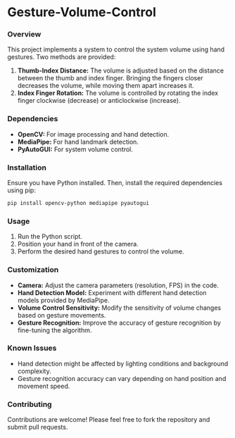 # Gesture-Volume-Control

### Overview
This project implements a system to control the system volume using hand gestures. Two methods are provided:

1. **Thumb-Index Distance:** The volume is adjusted based on the distance between the thumb and index finger. Bringing the fingers closer decreases the volume, while moving them apart increases it.
2. **Index Finger Rotation:** The volume is controlled by rotating the index finger clockwise (decrease) or anticlockwise (increase).

### Dependencies
* **OpenCV:** For image processing and hand detection.
* **MediaPipe:** For hand landmark detection.
* **PyAutoGUI:** For system volume control.

### Installation
Ensure you have Python installed. Then, install the required dependencies using pip:

```bash
pip install opencv-python mediapipe pyautogui
```

### Usage
1. Run the Python script.
2. Position your hand in front of the camera.
3. Perform the desired hand gestures to control the volume.

### Customization
* **Camera:** Adjust the camera parameters (resolution, FPS) in the code.
* **Hand Detection Model:** Experiment with different hand detection models provided by MediaPipe.
* **Volume Control Sensitivity:** Modify the sensitivity of volume changes based on gesture movements.
* **Gesture Recognition:** Improve the accuracy of gesture recognition by fine-tuning the algorithm.

### Known Issues
* Hand detection might be affected by lighting conditions and background complexity.
* Gesture recognition accuracy can vary depending on hand position and movement speed.

### Contributing
Contributions are welcome! Please feel free to fork the repository and submit pull requests.
 
